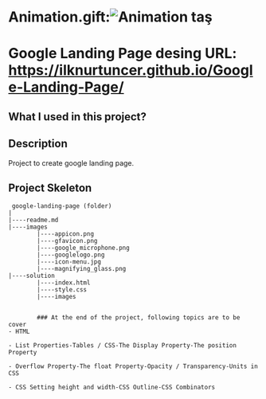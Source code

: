 # Animation.gift:![Animation taş](https://user-images.githubusercontent.com/118935193/213815321-09feac7b-80c9-4da1-b709-12079f7a22c4.gif)

# Google Landing Page desing URL: https://ilknurtuncer.github.io/Google-Landing-Page/


## What I used in this project?

## Description
Project to create google landing page.
## Project Skeleton 

```
 google-landing-page (folder)
|
|----readme.md               
|----images            
        |----appicon.png   
        |----gfavicon.png
		|----google_microphone.png
		|----googlelogo.png
		|----icon-menu.jpg
		|----magnifying_glass.png
|----solution
        |----index.html  
        |----style.css   
        |----images


        ### At the end of the project, following topics are to be cover
- HTML 

- List Properties-Tables / CSS-The Display Property-The position Property

- Overflow Property-The float Property-Opacity / Transparency-Units in CSS

- CSS Setting height and width-CSS Outline-CSS Combinators
